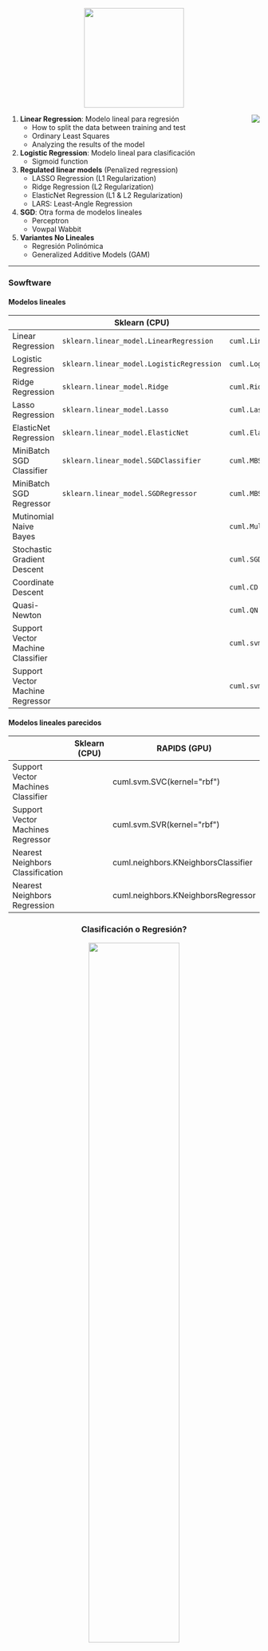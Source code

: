 <p align="center"><img src="../img/miniaturas YT/3-Linear.png" height="200px"></p>


<img align="right" src="img/xkcd_meme.png">

1. **Linear Regression**: Modelo lineal para regresión
   - How to split the data between training and test
   - Ordinary Least Squares
   - Analyzing the results of the model
2. **Logistic Regression**: Modelo lineal para clasificación
   - Sigmoid function
3. **Regulated linear models** (Penalized regression)
   - LASSO Regression (L1 Regularization)
   - Ridge Regression (L2 Regularization)
   - ElasticNet Regression (L1 & L2 Regularization)
   - LARS: Least-Angle Regression
4. **SGD**: Otra forma de modelos lineales
   - Perceptron
   - Vowpal Wabbit
5. **Variantes No Lineales**
   - Regresión Polinómica
   - Generalized Additive Models (GAM)

---


### Sowftware

#### Modelos lineales

|                                   |  Sklearn (CPU)                            | RAPIDS  (GPU)                   |
|-----------------------------------|-------------------------------------------|---------------------------------|
| Linear Regression                 | `sklearn.linear_model.LinearRegression`   | `cuml.LinearRegression`         |
| Logistic Regression               | `sklearn.linear_model.LogisticRegression` | `cuml.LogisticRegression`       |
| Ridge Regression                  | `sklearn.linear_model.Ridge`              | `cuml.Ridge`                    |
| Lasso Regression                  | `sklearn.linear_model.Lasso`              | `cuml.Lasso`                    |
| ElasticNet Regression             | `sklearn.linear_model.ElasticNet`         | `cuml.ElasticNet`               |
| MiniBatch SGD Classifier          | `sklearn.linear_model.SGDClassifier`      | `cuml.MBSGDClassifier`          |
| MiniBatch SGD Regressor           | `sklearn.linear_model.SGDRegressor`       | `cuml.MBSGDRegressor`           |
| Mutinomial Naive Bayes            |                                           | `cuml.MultinomialNB`            |
| Stochastic Gradient Descent       |                                           | `cuml.SGD`                      |
| Coordinate Descent                |                                           | `cuml.CD`                       |
| Quasi-Newton                      |                                           | `cuml.QN`                       |
| Support Vector Machine Classifier |                                           | `cuml.svm.SVC(kernel="linear")` |
| Support Vector Machine Regressor  |                                           | `cuml.svm.SVR(kernel="linear")` |


#### Modelos lineales parecidos
|                                    |  Sklearn (CPU)                            | RAPIDS  (GPU)                   |
|------------------------------------|-------------------------------------------|---------------------------------|
| Support Vector Machines Classifier | |                               cuml.svm.SVC(kernel="rbf") |
| Support Vector Machines Regressor  | |                               cuml.svm.SVR(kernel="rbf") |
| Nearest Neighbors Classification   | |                               cuml.neighbors.KNeighborsClassifier |
| Nearest Neighbors Regression       | |                               cuml.neighbors.KNeighborsRegressor |


<h3 align="center">Clasificación o Regresión?</h3>
<p align="center"><img src="img/linear-logistic.jpg" width="60%" ></p>


# 1. Linear Regression

<p align="center"><img src="img/LM.png" width="500px"></p>

Linear Regression is a parametric model which predicts a continuous outcome feature (**Y**) from one or more explanatory features (**X**).  

beta_0 is called the intercept term, and represents the expected mean value of Y when all explanatory features equal 0.  
beta_1 is called a beta coefficient, and represents the expected change in the value of Y that results from a one unit change in X.

This is module fits a straight line to your data, where the value of the outcome feature can be calculated as a linear combination of the explanatory features. Sounds relatively simple? Afraid not, there are many nuances and conditions that need to be understood before using linear regression! We are going to delve into these assumptions and conditions and then demonstrate how to use this algorithm on the kiva dataset.


### Resources
- [Comprehensive Guide to Regression](https://www.analyticsvidhya.com/blog/2015/08/comprehensive-guide-regression/)
- [Understanding key regression statistics](http://connor-johnson.com/2014/02/18/linear-regression-with-python/)


# 2. Logistic regression

<p align="center"><img src="img/logistic.png" width="75%" ></p>


Logistic regression is very similar to linear regression but has a categorical outcome instead. So rather than modeling a continuous dependent variable, it models a binary classification - yes or no, true or false, 1 or 0. This is still a linear model as it assumes a linear relationship between the independent variables and the link function.  

To learn more about Logistic Regression, try to following resources:
- [Beginners guide to Logistic Regression](https://www.analyticsvidhya.com/blog/2015/11/beginners-guide-on-logistic-regression-in-r/): A good overview of the theory and mathematics behind the algorithm
- [Logistic Regression in Python](http://blog.yhat.com/posts/logistic-regression-python-rodeo.html): A thorough tutorial on a publicly available dataset in Python


# 3. Regularización
Both linear and logistic regression have a tendancy to overfit when there are a large number of features. Therefore it is important that we choose the features which have the most predictive power but how do we choose these features? We can use our EDA to a certain extent but that only goes so far.

This is where ridge and lasso regularization techniques come into play! Both of these techniques can be used to identify which features explain the most variance and should therefore be kept in the model.

Visualmente, los coeficientes (w) solo pueden tomar un valor de su eje dentro de la región azul que más se acerque al mínimo.

| L1 (LASSO)          | L2 (Ridge)          | Elastic Net               |
|---------------------|---------------------|---------------------------|
| ![](img/lasso.png)  | ![](img/ridge.png)  | ![](img/elastic-net.png)  |
| Acerca coefficientes a 0. Good for variable selection | **Más usado**. Makes coefficients smaller | Tradeoff between variable selection and small coefficients |
| Penalizes the sum of absolute weights | Penalizes the sum of squared weights | Combination of 2 before |
| `loss + wd * weights.abs().sum()` | `loss + wd * weights.pow(2).sum()` |



> ### Más información:
> - [Complete tutorial on ridge and lasso regression in python](https://www.analyticsvidhya.com/blog/2016/01/complete-tutorial-ridge-lasso-regression-python/): A broad tutorial explaining why we use regularization techniques, touching on the mathematics behind the algorithms and giving a few examples in python.
> - [An Introduction to Statistical Learning, Chapter 6.2](http://www-bcf.usc.edu/%7Egareth/ISL/ISLR%20Sixth%20Printing.pdf): A comprehensive explanation of both Lasso and Ridge and their application in the context of statistical learning.



# 4. Descenso por Gradiente (SGD)

<p align="center"><img src="img/sgd.gif" width="75%" ></p>



# 5. Regresión Polinómica
```python
from sklearn.preprocessing import PolynomialFeatures
from sklearn.pipeline import Pipeline

# creating pipeline and fitting it on data
poly_regr = Pipeline([('polynomial',PolynomialFeatures(degree=2)),
                      ('model', LinearRegression())])

pipe.fit(x, y)
```

<p align="center"><img src="https://cdn.analyticsvidhya.com/wp-content/uploads/2020/03/pr8.png" width="500px"></p>


## Regresión local (LOESS o LOWESS)

Se crean muchas regresesione lineales, donde cada una se entrena con los puntos de su región. Luego se sueviza. **Desventaja: solo vale para x con 1 varaible**.

<p align="center"><img src="img/lowess.png"></p>

```python
from statsmodels.nonparametric.smoothers_lowess import lowess

smooth = lowess(endog=y, exog=x)
index, pred = np.transpose(smooth)
```

[Video explicativo](https://www.youtube.com/watch?v=Vf7oJ6z2LCc)


# 6. Generalized Additive Model (GAM)

<p align="center"><img src="img/nonlinear.svg" width="700px"></p>


GAM captura los patrones no lineales de cada variable (que la regresión lineal no puede capturar) y los suma (como la regresión lineal).
<p align="center"><img src="img/GAM.png" width="500px"></p>

Tradicionalemente, las no-linearidades son caputuras por binning o polinomios. Pero GAM las captura automaticamnte (mediante splines).

Lo mejor de GAM es la explicabilidad de cada variable mediante gráficos de PDP (Partial Dependency Plot):
<p align="center"><img src="img/gam-pdp.png"></p>


Parámetros a tener en cuenta para optimizar:
- **`n_splines`**: Número de trozos para componer y juntar. (25 por defecto)
- **`lam`**: Término de penalización. (0.6 por defecto)
- **`constraints`**: Monotonically constraint. ("none" por defcto)

<p align="center"><img src="img/gam-lamda.svg" width="500px"></p>


Instalar pyGAM:
```
pip install pygam
```

Ejemplo:
```python
from pygam import LinearGAM    # Para regresión
from pygam import LogisticGAM  # Para clasificación

x = df[['var1', 'var2', 'var3']]
y = df[target_var]

gam = LogisticGAM().fit(x, y)
```

#### Referencias
- [Video explicativo](https://www.youtube.com/watch?v=XQ1vk7wEI7c)
- [Blog explicativo 1](https://multithreaded.stitchfix.com/blog/2015/07/30/gam)
- [Blog explicativo 2](https://codeburst.io/pygam-getting-started-with-generalized-additive-models-in-python-457df5b4705f)
- [Blog explicativo 3](https://medium.com/just-another-data-scientist/building-interpretable-models-with-generalized-additive-models-in-python-c4404eaf5515)
- [H20 GAM documentation](https://docs.h2o.ai/h2o/latest-stable/h2o-docs/data-science/gam.html)
- [pyGAM documentation](https://pygam.readthedocs.io/en/latest/index.html)
